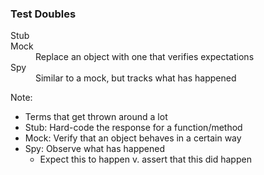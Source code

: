 ### Test Doubles

<dl>
    <dt>Stub</dt>
    <dd></dd>
    <dt>Mock</dt>
    <dd>Replace an object with one that verifies expectations</dd>
    <dt>Spy</dt>
    <dd>Similar to a mock, but tracks what has happened</dd>
</dl>

Note:

* Terms that get thrown around a lot
* Stub: Hard-code the response for a function/method
* Mock: Verify that an object behaves in a certain way
* Spy: Observe what has happened
    - Expect this to happen v. assert that this did happen
